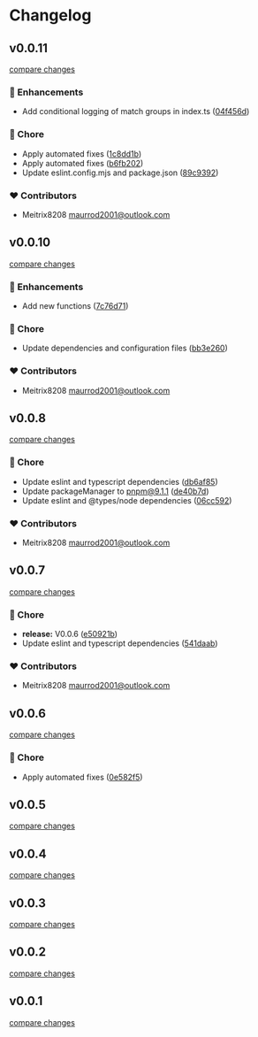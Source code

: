 # Changelog

## v0.0.11

[compare changes](https://github.com/meitrix8208/unjs-rekit/compare/v0.0.10...v0.0.11)

### 🚀 Enhancements

- Add conditional logging of match groups in index.ts ([04f456d](https://github.com/meitrix8208/unjs-rekit/commit/04f456d))

### 🏡 Chore

- Apply automated fixes ([1c8dd1b](https://github.com/meitrix8208/unjs-rekit/commit/1c8dd1b))
- Apply automated fixes ([b6fb202](https://github.com/meitrix8208/unjs-rekit/commit/b6fb202))
- Update eslint.config.mjs and package.json ([89c9392](https://github.com/meitrix8208/unjs-rekit/commit/89c9392))

### ❤️ Contributors

- Meitrix8208 <maurrod2001@outlook.com>

## v0.0.10

[compare changes](https://github.com/meitrix8208/unjs-rekit/compare/v0.0.8...v0.0.10)

### 🚀 Enhancements

- Add new functions ([7c76d71](https://github.com/meitrix8208/unjs-rekit/commit/7c76d71))

### 🏡 Chore

- Update dependencies and configuration files ([bb3e260](https://github.com/meitrix8208/unjs-rekit/commit/bb3e260))

### ❤️ Contributors

- Meitrix8208 <maurrod2001@outlook.com>

## v0.0.8

[compare changes](https://github.com/meitrix8208/unjs-rekit/compare/v0.0.7...v0.0.8)

### 🏡 Chore

- Update eslint and typescript dependencies ([db6af85](https://github.com/meitrix8208/unjs-rekit/commit/db6af85))
- Update packageManager to pnpm@9.1.1 ([de40b7d](https://github.com/meitrix8208/unjs-rekit/commit/de40b7d))
- Update eslint and @types/node dependencies ([06cc592](https://github.com/meitrix8208/unjs-rekit/commit/06cc592))

### ❤️ Contributors

- Meitrix8208 <maurrod2001@outlook.com>

## v0.0.7

[compare changes](https://github.com/meitrix8208/unjs-rekit/compare/v0.0.6...v0.0.7)

### 🏡 Chore

- **release:** V0.0.6 ([e50921b](https://github.com/meitrix8208/unjs-rekit/commit/e50921b))
- Update eslint and typescript dependencies ([541daab](https://github.com/meitrix8208/unjs-rekit/commit/541daab))

### ❤️ Contributors

- Meitrix8208 <maurrod2001@outlook.com>

## v0.0.6

[compare changes](https://github.com/meitrix8208/unjs-rekit/compare/v0.0.6...v0.0.6)

### 🏡 Chore

- Apply automated fixes ([0e582f5](https://github.com/meitrix8208/unjs-rekit/commit/0e582f5))

## v0.0.5

[compare changes](https://github.com/meitrix8208/unjs-rekit/compare/v0.0.4...v0.0.5)

## v0.0.4

[compare changes](https://github.com/meitrix8208/unjs-rekit/compare/v0.0.3...v0.0.4)

## v0.0.3

[compare changes](https://github.com/meitrix8208/unjs-rekit/compare/v0.0.2...v0.0.3)

## v0.0.2

[compare changes](https://github.com/meitrix8208/unjs-rekit/compare/v0.0.1...v0.0.2)

## v0.0.1

[compare changes](https://github.com/meitrix8208/unjs-rekit/compare/v0.0.0...v0.0.1)
